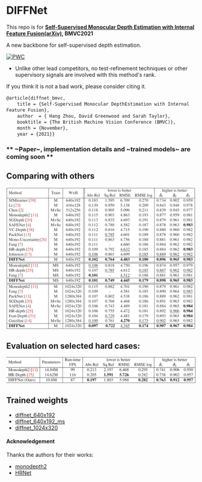 # DIFFNet

This repo is for **[Self-Supervised Monocular Depth Estimation with Internal Feature Fusion(arXiv)](https://arxiv.org/pdf/2110.09482.pdf), BMVC2021**

 A new backbone for self-supervised depth estimation.

[![PWC](https://img.shields.io/endpoint.svg?url=https://paperswithcode.com/badge/self-supervised-monocular-depthestimation/monocular-depth-estimation-on-kitti-eigen-1)](https://paperswithcode.com/sota/monocular-depth-estimation-on-kitti-eigen-1?p=self-supervised-monocular-depthestimation)
* Unlike other lead competitors, no test-refinement techniques or other supervisory signals are involved with this method's rank.


If you think it is not a bad work, please consider citing it.

```
@article{diffnet_bmvc,
    title = {Self-Supervised Monocular DepthEstimation with Internal Feature Fusion},
    author  = { Hang Zhou, David Greenwood and Sarah Taylor},
    booktitle = {The British Machine Vision Conference (BMVC)},
    month = {November},
    year = {2021}}
```

### ** ~Paper~, implementation details and ~trained models~ are coming soon **

## Comparing with others
![](images/table1.png)

## Evaluation on selected hard cases:
![](images/table2.png)

## Trained weights

- [diffnet_640x192](https://drive.google.com/file/d/1ZQPZWsIy_KyjV-Et6FSCOPM4iATjDPn-/view?usp=sharing)
- [diffnet_640x192_ms](https://drive.google.com/file/d/1_vh1F_cabTlEjBGXkHZOpAB1CMLmosxg/view?usp=sharing)
- [diffnet_1024x320](https://drive.google.com/file/d/1SuyBMS3ZLYuZwgyGSpmNrag7ESjRUC52/view?usp=sharing)

#### Acknowledgement
 Thanks the authors for their works:
 - [monodepth2](https://github.com/nianticlabs/monodepth2)
 - [HRNet](https://github.com/HRNet/HRNet-Semantic-Segmentation)

